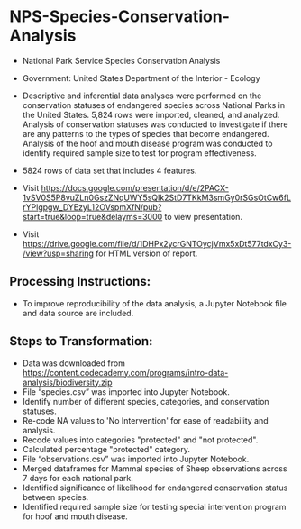 # NPS-Species-Conservation-Analysis
- National Park Service Species Conservation Analysis

- Government: United States Department of the Interior - Ecology

- Descriptive and inferential data analyses were performed on the conservation statuses of endangered species across National Parks in the United States. 5,824 rows were imported, cleaned, and analyzed. Analysis of conservation statuses was conducted to investigate if there are any patterns to the types of species that become endangered. Analysis of the hoof and mouth disease program was conducted to identify required sample size to test for program effectiveness.

- 5824 rows of data set that includes 4 features.

- Visit https://docs.google.com/presentation/d/e/2PACX-1vSV0S5P8vuZLn0GszZNqUWY5sQIk2StD7TKkM3smGy0rSGsOtCw6fLrYPlgpgw_DYEzyL12OVspmXfN/pub?start=true&loop=true&delayms=3000 to view presentation.

- Visit https://drive.google.com/file/d/1DHPx2ycrGNTOycjVmx5xDt577tdxCy3-/view?usp=sharing for HTML version of report.

## Processing Instructions:
- To improve reproducibility of the data analysis, a Jupyter Notebook file and data source are included.

## Steps to Transformation:
- Data was downloaded from https://content.codecademy.com/programs/intro-data-analysis/biodiversity.zip
- File “species.csv” was imported into Jupyter Notebook.
- Identify number of different species, categories, and conservation statuses.
- Re-code NA values to 'No Intervention' for ease of readability and analysis.
- Recode values into categories "protected" and "not protected".
- Calculated percentage "protected" category.
- File “observations.csv” was imported into Jupyter Notebook.
- Merged dataframes for Mammal species of Sheep observations across 7 days for each national park.
- Identified significance of likelihood for endangered conservation status between species.
- Identified required sample size for testing special intervention program for hoof and mouth disease.
